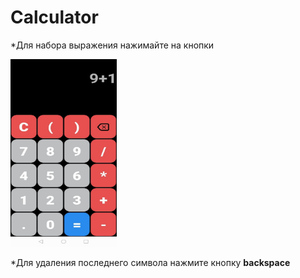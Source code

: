 # Calculator
<un>
*Для набора выражения нажимайте на кнопки
     
<img
     src="https://github.com/FedosOnGIT/Calculator/blob/master/app/src/main/res/drawable/portrait.jpg"
     width=170
     height=300/>
     
*Для удаления последнего символа нажмите кнопку **backspace**
</un>
